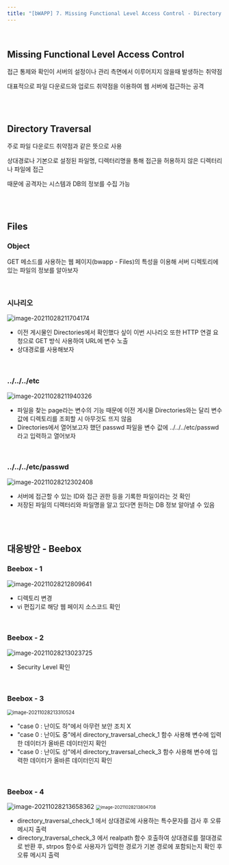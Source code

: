 ```yaml
---
title: "[bWAPP] 7. Missing Functional Level Access Control - Directory Traversal - Files"
---
```


<br>

## Missing Functional Level Access Control

접근 통제와 확인이 서버의 설정이나 관리 측면에서 이루어지지 않을때 발생하는 취약점

대표적으로 파일 다운로드와 업로드 취약점을 이용하여 웹 서버에 접근하는 공격

<br>

<br>

## Directory Traversal

주로 파일 다운로드 취약점과 같은 뜻으로 사용

상대경로나 기본으로 설정된 파일명, 디렉터리명을 통해 접근을 허용하지 않은 디렉터리나 파일에 접근

때문에 공격자는 시스템과 DB의 정보를 수집 가능

<br>

<br>

## Files

### Object

GET 메소드를 사용하는 웹 페이지(bwapp - Files)의 특성을 이용해 서버 디렉토리에 있는 파일의 정보를 알아보자

<br>

### 시나리오

![image-20211028211704174](https://raw.githubusercontent.com/EONION-TH3DB/image_repo/main/img/image-20211028211704174.png)

- 이전 게시물인 Directories에서 확인했다 싶이 이번 시나리오 또한 HTTP 연결 요청으로 GET 방식 사용하여 URL에 변수 노출
- 상대경로를 사용해보자

<br>

### ../../../etc

![image-20211028211940326](https://raw.githubusercontent.com/EONION-TH3DB/image_repo/main/img/image-20211028211940326.png)

- 파일을 찾는 page라는 변수의 기능 때문에 이전 게시물 Directories와는 달리 변수 값에 디렉토리를 조회할 시 아무것도 뜨지 않음
- Directories에서 열어보고자 했던 passwd 파일을 변수 값에 ../../../etc/passwd 라고 입력하고 열어보자

<br>

### ../../../etc/passwd

![image-20211028212302408](https://raw.githubusercontent.com/EONION-TH3DB/image_repo/main/img/image-20211028212302408.png)

- 서버에 접근할 수 있는 ID와 접근 권한 등을 기록한 파일이라는 것 확인
- 저장된 파일의 디렉터리와 파일명을 알고 있다면 원하는 DB 정보 알아낼 수 있음

<br>

<br>

## 대응방안 - Beebox

### Beebox - 1

![image-20211028212809641](https://raw.githubusercontent.com/EONION-TH3DB/image_repo/main/img/image-20211028212809641.png)

- 디렉토리 변경
- vi 편집기로 해당 웹 페이지 소스코드 확인

<br>

### Beebox  - 2

![image-20211028213023725](https://raw.githubusercontent.com/EONION-TH3DB/image_repo/main/img/image-20211028213023725.png)

- Security Level 확인

<br>

### Beebox - 3

<img src="https://raw.githubusercontent.com/EONION-TH3DB/image_repo/main/img/image-20211028213310524.png" alt="image-20211028213310524" style="zoom:80%;" />

- "case 0 : 난이도 하"에서 아무런 보안 조치 X
- "case 0 : 난이도 중"에서 directory_traversal_check_1 함수 사용해 변수에 입력한 데이터가 올바른 데이터인지 확인
- "case 0 : 난이도 상"에서 directory_traversal_check_3 함수 사용해 변수에 입력한 데이터가 올바른 데이터인지 확인

<br>

### Beebox - 4

<img src="https://raw.githubusercontent.com/EONION-TH3DB/image_repo/main/img/image-20211028213658362.png" alt="image-20211028213658362" style="zoom:102%;" />

<img src="https://raw.githubusercontent.com/EONION-TH3DB/image_repo/main/img/image-20211028213804708.png" alt="image-20211028213804708" style="zoom:70%;" />

- directory_traversal_check_1 에서 상대경로에 사용하는 특수문자를 검사 후 오류 메시지 출력
- directory_traversal_check_3 에서 realpath 함수 호출하여 상대경로를 절대경로로 반환 후, strpos 함수로 사용자가 입력한 경로가 기본 경로에 포함되는지 확인 후 오류 메시지 출력